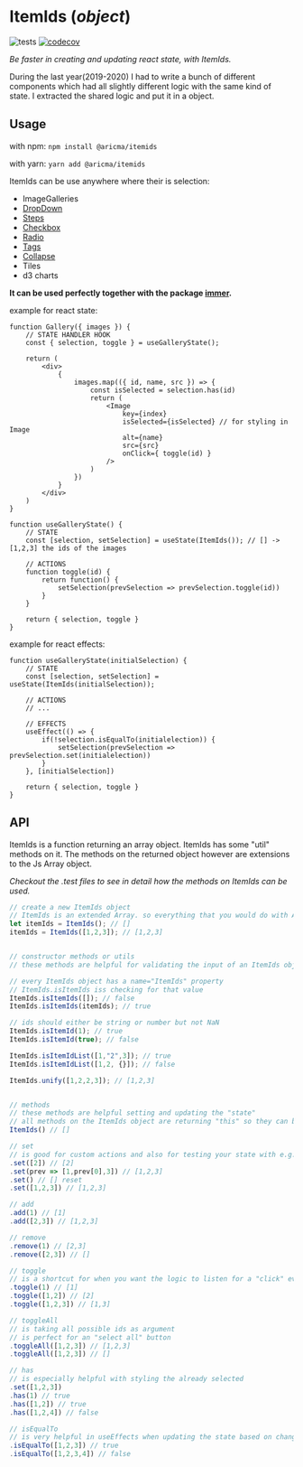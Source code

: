 # ItemIds (*object*)

![tests](https://github.com/aricma/itemids/workflows/tests/badge.svg)
[![codecov](https://codecov.io/gh/aricma/itemids/branch/master/graph/badge.svg)](https://codecov.io/gh/aricma/itemids)

*Be faster in creating and updating react state, with ItemIds.*

During the last year(2019-2020) I had to write a bunch of different components which had all slightly different logic 
with the same kind of state. I extracted the shared logic and put it in a object.

## Usage

with npm:
```npm install @aricma/itemids```

with yarn:
```yarn add @aricma/itemids```


ItemIds can be use anywhere where their is selection:
- ImageGalleries
- [DropDown](https://ant.design/components/select/)
- [Steps](https://ant.design/components/steps/)
- [Checkbox](https://ant.design/components/checkbox/)
- [Radio](https://ant.design/components/radio/)
- [Tags](https://ant.design/components/tag/)
- [Collapse](https://ant.design/components/collapse/)
- Tiles
- d3 charts

**It can be used perfectly together with the package [immer](https://github.com/immerjs/immer).**


example for react state:
```JSX
function Gallery({ images }) {
    // STATE HANDLER HOOK
    const { selection, toggle } = useGalleryState();
    
    return (
        <div>
            {
                images.map(({ id, name, src }) => {
                    const isSelected = selection.has(id)
                    return (
                        <Image
                            key={index}
                            isSelected={isSelected} // for styling in Image
                            alt={name}
                            src={src}
                            onClick={ toggle(id) }
                        />
                    )
                })
            }
        </div>
    )
}

function useGalleryState() {
    // STATE
    const [selection, setSelection] = useState(ItemIds()); // [] -> [1,2,3] the ids of the images
    
    // ACTIONS
    function toggle(id) {
        return function() {
            setSelection(prevSelection => prevSelection.toggle(id))
        }
    }
    
    return { selection, toggle }
}
```

example for react effects:
```JSX
function useGalleryState(initialSelection) {
    // STATE
    const [selection, setSelection] = useState(ItemIds(initialSelection));

    // ACTIONS
    // ...
    
    // EFFECTS
    useEffect(() => {
        if(!selection.isEqualTo(initialelection)) {
            setSelection(prevSelection => prevSelection.set(initialelection))
        }
    }, [initialSelection])
    
    return { selection, toggle }
}
```


## API

ItemIds is a function returning an array object. ItemIds has some "util" methods on it. The methods on the returned 
object however are extensions to the Js Array object.

*Checkout the .test files to see in detail how the methods on ItemIds can be used.*

```javascript
// create a new ItemIds object
// ItemIds is an extended Array. so everything that you would do with Arrays can be done with ItemIds
let itemIds = ItemIds(); // []
itemIds = ItemIds([1,2,3]); // [1,2,3]


// constructor methods or utils
// these methods are helpful for validating the input of an ItemIds object

// every ItemIds object has a name="ItemIds" property
// ItemIds.isItemIds iss checking for that value
ItemIds.isItemIds([]); // false
ItemIds.isItemIds(itemIds); // true

// ids should either be string or number but not NaN
ItemIds.isItemId(1); // true
ItemIds.isItemId(true); // false

ItemIds.isItemIdList([1,"2",3]); // true
ItemIds.isItemIdList([1,2, {}]); // false

ItemIds.unify([1,2,2,3]); // [1,2,3]


// methods
// these methods are helpful setting and updating the "state"
// all methods on the ItemIds object are returning "this" so they can be piped
ItemIds() // []

// set
// is good for custom actions and also for testing your state with e.g. jest
.set([2]) // [2]
.set(prev => [1,prev[0],3]) // [1,2,3]
.set() // [] reset
.set([1,2,3]) // [1,2,3]

// add
.add(1) // [1]
.add([2,3]) // [1,2,3]

// remove
.remove(1) // [2,3]
.remove([2,3]) // []

// toggle
// is a shortcut for when you want the logic to listen for a "click" event 
.toggle(1) // [1]
.toggle([1,2]) // [2]
.toggle([1,2,3]) // [1,3]

// toggleAll
// is taking all possible ids as argument
// is perfect for an "select all" button 
.toggleAll([1,2,3]) // [1,2,3]
.toggleAll([1,2,3]) // []

// has
// is especially helpful with styling the already selected
.set([1,2,3])
.has(1) // true
.has([1,2]) // true
.has([1,2,4]) // false

// isEqualTo
// is very helpful in useEffects when updating the state based on changes from the outside
.isEqualTo([1,2,3]) // true
.isEqualTo([1,2,3,4]) // false
```
